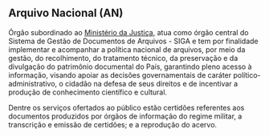 Arquivo Nacional (AN)
---

Órgão subordinado ao [Ministério da Justiça], atua como órgão central do Sistema de Gestão de Documentos de Arquivos - SIGA e tem por finalidade implementar e acompanhar a política nacional de arquivos, por meio da gestão, do recolhimento, do tratamento técnico, da preservação e da divulgação do patrimônio documental do País, garantindo pleno acesso à informação, visando apoiar as decisões governamentais de caráter político-administrativo, o cidadão na defesa de seus direitos e de incentivar a produção de conhecimento científico e cultural.

Dentre os serviços ofertados ao público estão certidões referentes aos documentos produzidos por órgãos de informação do regime militar, a transcrição e emissão de certidões; e a reprodução do acervo.

[Ministério da Justiça]:/orgao/ministerio-da-justica-mj